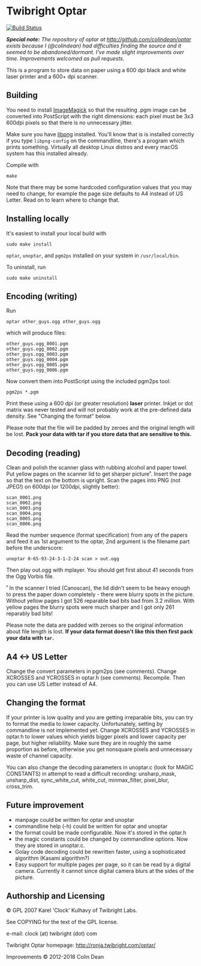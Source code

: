 Twibright Optar
===============

[![Build Status](https://travis-ci.org/colindean/optar.png?branch=master)](https://travis-ci.org/colindean/optar)

_**Special note:** The repository of optar at http://github.com/colindean/optar 
exists because I (@colindean) had difficulties finding the source and it seemed
to be abandoned/dormant. I've made slight improvements over time. Improvements
welcomed as pull requests._

This is a program to store data on paper using a 600 dpi black and white laser
printer and a 600+ dpi scanner.

Building
--------

You need to install [ImageMagick](https://www.imagemagick.org) so that the 
resulting .pgm image can be converted into PostScript with the right dimensions:
each pixel must be 3x3 600dpi pixels so that there is no unnecessary jitter.

Make sure you have [libpng](http://libpng.org/pub/png/) installed. You'll know
that is is installed correctly if you type `libpng-config` on the commandline, 
there's a program which prints something. Virtually all desktop Linux distros 
and every macOS system has this installed already.

Compile with

    make

Note that there may be some hardcoded configuration values that you may need to
change, for example the page size defaults to A4 instead of US Letter. Read on
to learn where to change that.

Installing locally
------------------

It's easiest to install your local build with

    sudo make install

`optar`, `unoptar`, and `pgm2ps` installed on your system in `/usr/local/bin`. 

To uninstall, run

    sudo make uninstall

Encoding (writing)
------------------

Run

    optar other_guys.ogg other_guys.ogg

which will produce files:

```
other_guys.ogg_0001.pgm
other_guys.ogg_0002.pgm
other_guys.ogg_0003.pgm
other_guys.ogg_0004.pgm
other_guys.ogg_0005.pgm
other_guys.ogg_0006.pgm
```

Now convert them into PostScript using the included pgm2ps tool:

    pgm2ps *.pgm

Print these using a 600 dpi (or greater resolution) **laser** printer. Inkjet or
dot matrix was never tested and will not probably work at the pre-defined data 
density. See "Changing the format" below.

Please note that the file will be padded by zeroes and the original length will
be lost. **Pack your data with tar if you store data that are sensitive to
this.**

Decoding (reading)
------------------

Clean and polish the scanner glass with rubbing alcohol and paper towel. Put
yellow pages on the scanner lid to get sharper picture˚. Insert the
page so that the text on the bottom is upright. Scan the pages into
PNG (not JPEG!) on 600dpi (or 1200dpi, slightly better):

```
scan_0001.png
scan_0002.png
scan_0003.png
scan_0004.png
scan_0005.png
scan_0006.png
```

Read the number sequence (format specification) from any of the papers and feed
it as 1st argument to the optar, 2nd argument is the filename part before the
underscore:

    unoptar 0-65-93-24-3-1-2-24 scan > out.ogg

Then play out.ogg with mplayer. You should get first about 41 seconds from the
Ogg Vorbis file.

˚ In the scanner I tried (Canoscan), the lid didn't seem to be heavy enough to
press the paper down completely - there were blurry spots in the picture.
Without yellow pages I got 526 reparable bad bits bad from 3.2 million. With
yellow pages the blurry spots were much sharper and I got only 261 reparably
bad bits!

Please note the data are padded with zeroes so the original information
about file length is lost. **If your data format doesn't like this then first
pack your data with `tar`.**

A4 <-> US Letter
----------------
Change the convert parameters in pgm2ps (see comments). Change XCROSSES
and YCROSSES in optar.h (see comments). Recompile. Then you can use US Letter
instead of A4.

Changing the format
-------------------
If your printer is low quality and you are getting irreparable bits, you can
try to format the media to lower capacity.  Unfortunately, setting by
commandline is not implemented yet.  Change XCROSSES and YCROSSES in optar.h to
lower values which yields bigger pixels and lower capacity per page, but higher
reliability.  Make sure they are in roughly the same proportion as before,
otherwise you get nonsquare pixels and unnecessary waste of channel capacity.

You can also change the decoding parameters in unoptar.c (look for MAGIC
CONSTANTS) in attempt to read a difficult recording: unsharp_mask,
unsharp_dist, sync_white_cut, white_cut, minmax_filter, pixel_blur, cross_trim.

Future improvement
------------------
- manpage could be written for optar and unoptar
- commandline help (-h) could be written for optar and unoptar
- the format could be made configurable. Now it's stored in the optar.h
- the magic constants could be changed by commandline options. Now they are
  stored in unoptar.c.
- Golay code decoding could be rewritten faster, using a sophisticated
  algorithm (Kasami algorithm?)
- Easy support for multiple pages per page, so it can be read by a digital
  camera. Currently it cannot since digital camera blurs at the sides of
  the picture.

Authorship and Licensing
------------------------

© GPL 2007 Karel 'Clock' Kulhavy of Twibright Labs. 

See COPYING for the text of the GPL license.

e-mail: clock (at) twibright (dot) com

Twibright Optar homepage: http://ronja.twibright.com/optar/

Improvements © 2012-2018 Colin Dean

